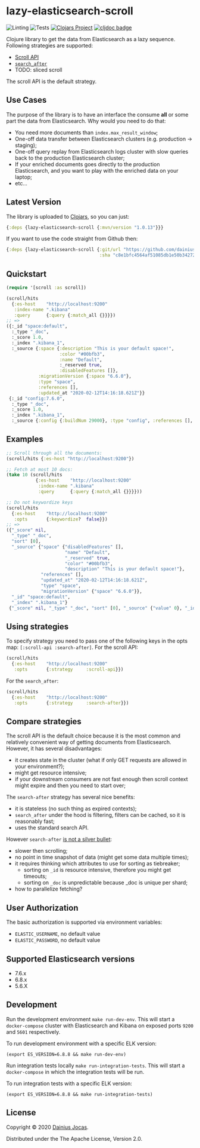 # lazy-elasticsearch-scroll

![Linting](https://github.com/dainiusjocas/lazy-elasticsearch-scroll/workflows/clj-kondo%20linting/badge.svg)
![Tests](https://github.com/dainiusjocas/lazy-elasticsearch-scroll/workflows/Tests/badge.svg)
[![Clojars Project](https://img.shields.io/clojars/v/lt.jocas/lazy-elasticsearch-scroll.svg)](https://clojars.org/lt.jocas/lazy-elasticsearch-scroll)
[![cljdoc badge](https://cljdoc.org/badge/lt.jocas/lazy-elasticsearch-scroll)](https://cljdoc.org/d/lt.jocas/lazy-elasticsearch-scroll/CURRENT)

Clojure library to get the data from Elasticsearch as a lazy sequence. Following strategies are supported:
- [Scroll API](https://www.elastic.co/guide/en/elasticsearch/reference/current/search-request-body.html#request-body-search-scroll)
- [`search_after`](https://www.elastic.co/guide/en/elasticsearch/reference/current/search-request-body.html#request-body-search-search-after)
- TODO: sliced scroll

The scroll API is the default strategy.

## Use Cases

The purpose of the library is to have an interface the consume **all** or some part the data from Elasticsearch. Why would you need to do that:

- You need more documents than `index.max_result_window`;
- One-off data transfer between Elasticsearch clusters (e.g. production -> staging);
- One-off query replay from Elasticsearch logs cluster with slow queries back to the production Elasticsearch cluster;
- If your enriched documents goes directly to the production Elasticsearch, and you want to play with the enriched data on your laptop;
- etc...

## Latest Version

The library is uploaded to [Clojars](https://clojars.org/lt.jocas/lazy-elasticsearch-scroll), so you can just: 
```clojure
{:deps {lazy-elasticsearch-scroll {:mvn/version "1.0.13"}}}
```

If you want to use the code straight from Github then:
```clojure
{:deps {lazy-elasticsearch-scroll {:git/url "https://github.com/dainiusjocas/lazy-elasticsearch-scroll.git"
                                   :sha "c8e1bfc4564af51085db1e50b3427236c2f433c0"}}}
```

## Quickstart

```clojure
(require '[scroll :as scroll])

(scroll/hits
  {:es-host    "http://localhost:9200"
   :index-name ".kibana"
   :query      {:query {:match_all {}}}})
;; =>
({:_id "space:default",
  :_type "_doc",
  :_score 1.0,
  :_index ".kibana_1",
  :_source {:space {:description "This is your default space!",
                    :color "#00bfb3",
                    :name "Default",
                    :_reserved true,
                    :disabledFeatures []},
            :migrationVersion {:space "6.6.0"},
            :type "space",
            :references [],
            :updated_at "2020-02-12T14:16:18.621Z"}}
 {:_id "config:7.6.0",
  :_type "_doc",
  :_score 1.0,
  :_index ".kibana_1",
  :_source {:config {:buildNum 29000}, :type "config", :references [], :updated_at "2020-02-12T14:16:20.526Z"}})
```

## Examples

```clojure
;; Scroll through all the documents:
(scroll/hits {:es-host "http://localhost:9200"})

;; Fetch at most 10 docs:
(take 10 (scroll/hits
           {:es-host    "http://localhost:9200"
            :index-name ".kibana"
            :query      {:query {:match_all {}}}}))

;; Do not keywordize keys
(scroll/hits
  {:es-host    "http://localhost:9200"
   :opts       {:keywordize?  false}})
;; =>
({"_score" nil,
  "_type" "_doc",
  "sort" [0],
  "_source" {"space" {"disabledFeatures" [],
                      "name" "Default",
                      "_reserved" true,
                      "color" "#00bfb3",
                      "description" "This is your default space!"},
             "references" [],
             "updated_at" "2020-02-12T14:16:18.621Z",
             "type" "space",
             "migrationVersion" {"space" "6.6.0"}},
  "_id" "space:default",
  "_index" ".kibana_1"}
 {"_score" nil, "_type" "_doc", "sort" [0], "_source" {"value" 0}, "_id" "0", "_index" "scroll-test-index"})
```

## Using strategies

To specify strategy you need to pass one of the following keys in the opts map: `[:scroll-api :search-after]`. For the scroll API:

```clojure
(scroll/hits
  {:es-host    "http://localhost:9200"
   :opts       {:strategy     :scroll-api}})
```

For the `search_after`:
```clojure
(scroll/hits
  {:es-host    "http://localhost:9200"
   :opts       {:strategy     :search-after}})
```

## Compare strategies

The scroll API is the default choice because it is the most common and relatively convenient way of getting documents from Elasticsearch. However, it has several disadvantages:
- it creates state in the cluster (what if only GET requests are allowed in your environment?);
- might get resource intensive;
- if your downstream consumers are not fast enough then scroll context might expire and then you need to start over;

The `search-after` strategy has several nice benefits:
- it is stateless (no such thing as expired contexts);
- `search_after` under the hood is filtering, filters can be cached, so it is reasonably fast;
- uses the standard search API.

However `search-after` [is not a silver bullet](https://github.com/elastic/elasticsearch/issues/16631):
- slower then scrolling;
- no point in time snapshot of data (might get some data multiple times);
- it requires thinking which attributes to use for sorting as tiebreaker;
    - sorting on `_id` is resource intensive, therefore you might get timeouts;
    - sorting on `_doc` is unpredictable because _doc is unique per shard;
- how to parallelize fetching?

## User Authorization

The basic authorization is supported via environment variables:

- `ELASTIC_USERNAME`, no default value
- `ELASTIC_PASSWORD`, no default value

## Supported Elasticsearch versions

- 7.6.x
- 6.8.x
- 5.6.X

## Development

Run the development environment `make run-dev-env`. This will start a `docker-compose` cluster with Elasticsearch
and Kibana on exposed ports `9200` and `5601` respectively.

To run development environment with a specific ELK version:
```shell script
(export ES_VERSION=6.8.8 && make run-dev-env)
```

Run integration tests locally `make run-integration-tests`. This will start a `docker-compose` in which the integration
tests will be run.

To run integration tests with a specific ELK version:

```shell script
(export ES_VERSION=6.8.8 && make run-integration-tests)
```

## License

Copyright &copy; 2020 [Dainius Jocas](https://www.jocas.lt).

Distributed under the The Apache License, Version 2.0.
